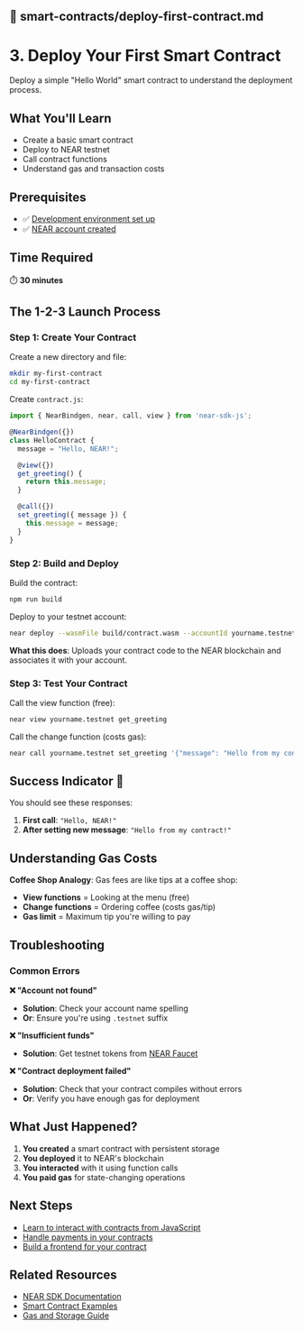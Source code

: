 ## 📄 smart-contracts/deploy-first-contract.md

# 3. Deploy Your First Smart Contract

Deploy a simple "Hello World" smart contract to understand the deployment process.

## What You'll Learn
- Create a basic smart contract
- Deploy to NEAR testnet
- Call contract functions
- Understand gas and transaction costs

## Prerequisites
- ✅ [Development environment set up](../getting-started/setup-environment.md)
- ✅ [NEAR account created](../getting-started/create-account.md)

## Time Required
⏱️ **30 minutes**

## The 1-2-3 Launch Process

### Step 1: Create Your Contract

Create a new directory and file:
```bash
mkdir my-first-contract
cd my-first-contract
```

Create `contract.js`:
```javascript
import { NearBindgen, near, call, view } from 'near-sdk-js';

@NearBindgen({})
class HelloContract {
  message = "Hello, NEAR!";

  @view({})
  get_greeting() {
    return this.message;
  }

  @call({})
  set_greeting({ message }) {
    this.message = message;
  }
}
```

### Step 2: Build and Deploy

Build the contract:
```bash
npm run build
```

Deploy to your testnet account:
```bash
near deploy --wasmFile build/contract.wasm --accountId yourname.testnet
```

**What this does**: Uploads your contract code to the NEAR blockchain and associates it with your account.

### Step 3: Test Your Contract

Call the view function (free):
```bash
near view yourname.testnet get_greeting
```

Call the change function (costs gas):
```bash
near call yourname.testnet set_greeting '{"message": "Hello from my contract!"}' --accountId yourname.testnet
```

## Success Indicator 🎯
You should see these responses:
1. **First call**: `"Hello, NEAR!"`
2. **After setting new message**: `"Hello from my contract!"`

## Understanding Gas Costs

**Coffee Shop Analogy**: Gas fees are like tips at a coffee shop:
- **View functions** = Looking at the menu (free)
- **Change functions** = Ordering coffee (costs gas/tip)
- **Gas limit** = Maximum tip you're willing to pay

## Troubleshooting

### Common Errors

**❌ "Account not found"**
- **Solution**: Check your account name spelling
- **Or**: Ensure you're using `.testnet` suffix

**❌ "Insufficient funds"**
- **Solution**: Get testnet tokens from [NEAR Faucet](https://near-faucet.io)

**❌ "Contract deployment failed"**
- **Solution**: Check that your contract compiles without errors
- **Or**: Verify you have enough gas for deployment

## What Just Happened?

1. **You created** a smart contract with persistent storage
2. **You deployed** it to NEAR's blockchain
3. **You interacted** with it using function calls
4. **You paid gas** for state-changing operations

## Next Steps
- [Learn to interact with contracts from JavaScript](interact-with-contracts.md)
- [Handle payments in your contracts](handle-payments.md)
- [Build a frontend for your contract](../dapp-development/build-frontend.md)

## Related Resources
- [NEAR SDK Documentation](https://docs.near.org/sdk/js/)
- [Smart Contract Examples](https://github.com/near-examples)
- [Gas and Storage Guide](https://docs.near.org/concepts/gas)
```
